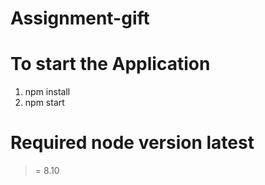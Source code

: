# Assignment-gift

# To start the Application 
1. npm install
2. npm start

# Required node version latest
>= 8.10
